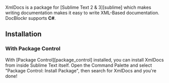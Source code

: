 XmlDocs is a package for [Sublime Text 2 & 3][sublime] which makes writing documentation makes it easy to write XML-Based documentation. DocBlockr supports **C#**.

## Installation ##

### With Package Control ###

With [Package Control][package_control] installed, you can install XmlDocs from inside Sublime Text itself. Open the Command Palette and select "Package Control: Install Package", then search for XmlDocs and you're done!
